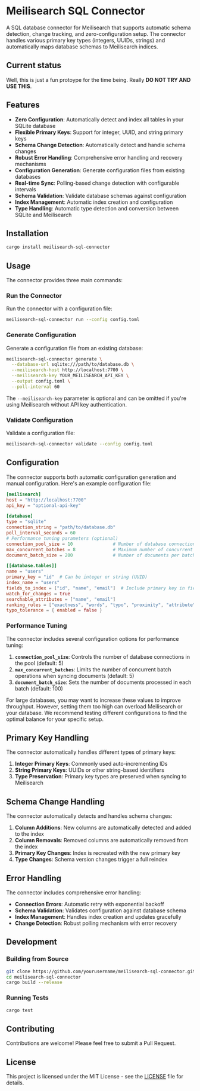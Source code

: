 # Meilisearch SQL Connector

A SQL database connector for Meilisearch that supports automatic schema detection, change tracking, and zero-configuration setup. The connector handles various primary key types (integers, UUIDs, strings) and automatically maps database schemas to Meilisearch indices.

## Current status

Well, this is just a fun protoype for the time being. Really **DO NOT TRY AND USE THIS**.

## Features

- **Zero Configuration**: Automatically detect and index all tables in your SQLite database
- **Flexible Primary Keys**: Support for integer, UUID, and string primary keys
- **Schema Change Detection**: Automatically detect and handle schema changes
- **Robust Error Handling**: Comprehensive error handling and recovery mechanisms
- **Configuration Generation**: Generate configuration files from existing databases
- **Real-time Sync**: Polling-based change detection with configurable intervals
- **Schema Validation**: Validate database schemas against configuration
- **Index Management**: Automatic index creation and configuration
- **Type Handling**: Automatic type detection and conversion between SQLite and Meilisearch

## Installation

```bash
cargo install meilisearch-sql-connector
```

## Usage

The connector provides three main commands:

### Run the Connector

Run the connector with a configuration file:

```bash
meilisearch-sql-connector run --config config.toml
```

### Generate Configuration

Generate a configuration file from an existing database:

```bash
meilisearch-sql-connector generate \
  --database-url sqlite:///path/to/database.db \
  --meilisearch-host http://localhost:7700 \
  --meilisearch-key YOUR_MEILISEARCH_API_KEY \
  --output config.toml \
  --poll-interval 60
```

The `--meilisearch-key` parameter is optional and can be omitted if you're using Meilisearch without API key authentication.

### Validate Configuration

Validate a configuration file:

```bash
meilisearch-sql-connector validate --config config.toml
```

## Configuration

The connector supports both automatic configuration generation and manual configuration. Here's an example configuration file:

```toml
[meilisearch]
host = "http://localhost:7700"
api_key = "optional-api-key"

[database]
type = "sqlite"
connection_string = "path/to/database.db"
poll_interval_seconds = 60
# Performance tuning parameters (optional)
connection_pool_size = 10               # Number of database connections in the pool
max_concurrent_batches = 8              # Maximum number of concurrent batch operations
document_batch_size = 200               # Number of documents per batch

[[database.tables]]
name = "users"
primary_key = "id"  # Can be integer or string (UUID)
index_name = "users"
fields_to_index = ["id", "name", "email"]  # Include primary key in fields_to_index
watch_for_changes = true
searchable_attributes = ["name", "email"]
ranking_rules = ["exactness", "words", "typo", "proximity", "attribute", "sort"]
typo_tolerance = { enabled = false }
```

### Performance Tuning

The connector includes several configuration options for performance tuning:

1. **`connection_pool_size`**: Controls the number of database connections in the pool (default: 5)
2. **`max_concurrent_batches`**: Limits the number of concurrent batch operations when syncing documents (default: 5)
3. **`document_batch_size`**: Sets the number of documents processed in each batch (default: 100)

For large databases, you may want to increase these values to improve throughput. However, setting them too high can overload Meilisearch or your database. We recommend testing different configurations to find the optimal balance for your specific setup.

## Primary Key Handling

The connector automatically handles different types of primary keys:

1. **Integer Primary Keys**: Commonly used auto-incrementing IDs
2. **String Primary Keys**: UUIDs or other string-based identifiers
3. **Type Preservation**: Primary key types are preserved when syncing to Meilisearch

## Schema Change Handling

The connector automatically detects and handles schema changes:

1. **Column Additions**: New columns are automatically detected and added to the index
2. **Column Removals**: Removed columns are automatically removed from the index
3. **Primary Key Changes**: Index is recreated with the new primary key
4. **Type Changes**: Schema version changes trigger a full reindex

## Error Handling

The connector includes comprehensive error handling:

- **Connection Errors**: Automatic retry with exponential backoff
- **Schema Validation**: Validates configuration against database schema
- **Index Management**: Handles index creation and updates gracefully
- **Change Detection**: Robust polling mechanism with error recovery

## Development

### Building from Source

```bash
git clone https://github.com/yourusername/meilisearch-sql-connector.git
cd meilisearch-sql-connector
cargo build --release
```

### Running Tests

```bash
cargo test
```

## Contributing

Contributions are welcome! Please feel free to submit a Pull Request.

## License

This project is licensed under the MIT License - see the [LICENSE](LICENSE) file for details.